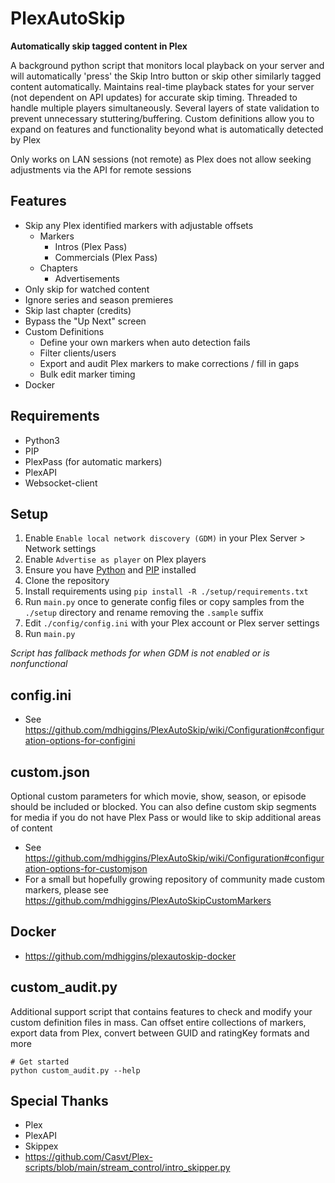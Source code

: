PlexAutoSkip
==============
 **Automatically skip tagged content in Plex**

A background python script that monitors local playback on your server and will automatically 'press' the Skip Intro button or skip other similarly tagged content automatically. Maintains real-time playback states for your server (not dependent on API updates) for accurate skip timing. Threaded to handle multiple players simultaneously. Several layers of state validation to prevent unnecessary stuttering/buffering. Custom definitions allow you to expand on features and functionality beyond what is automatically detected by Plex

Only works on LAN sessions (not remote) as Plex does not allow seeking adjustments via the API for remote sessions

Features
--------------
- Skip any Plex identified markers with adjustable offsets
  - Markers
    - Intros (Plex Pass)
    - Commercials (Plex Pass)
  - Chapters
    - Advertisements
- Only skip for watched content
- Ignore series and season premieres
- Skip last chapter (credits)
- Bypass the "Up Next" screen
- Custom Definitions
  - Define your own markers when auto detection fails
  - Filter clients/users
  - Export and audit Plex markers to make corrections / fill in gaps
  - Bulk edit marker timing
- Docker


Requirements
--------------
- Python3
- PIP
- PlexPass (for automatic markers)
- PlexAPI
- Websocket-client

Setup
--------------
1. Enable `Enable local network discovery (GDM)` in your Plex Server > Network settings
2. Enable `Advertise as player` on Plex players
3. Ensure you have [Python](https://docs.python-guide.org/starting/installation/#installation) and [PIP](https://packaging.python.org/en/latest/tutorials/installing-packages/) installed
4. Clone the repository
5. Install requirements using `pip install -R ./setup/requirements.txt`
6. Run `main.py` once to generate config files or copy samples from the `./setup` directory and rename removing the `.sample` suffix
7. Edit `./config/config.ini` with your Plex account or Plex server settings
8. Run `main.py`

_Script has fallback methods for when GDM is not enabled or is nonfunctional_

config.ini
--------------
- See https://github.com/mdhiggins/PlexAutoSkip/wiki/Configuration#configuration-options-for-configini

custom.json
--------------
Optional custom parameters for which movie, show, season, or episode should be included or blocked. You can also define custom skip segments for media if you do not have Plex Pass or would like to skip additional areas of content
- See https://github.com/mdhiggins/PlexAutoSkip/wiki/Configuration#configuration-options-for-customjson
- For a small but hopefully growing repository of community made custom markers, please see https://github.com/mdhiggins/PlexAutoSkipCustomMarkers

Docker
--------------
- https://github.com/mdhiggins/plexautoskip-docker

custom_audit.py
--------------
Additional support script that contains features to check and modify your custom definition files in mass. Can offset entire collections of markers, export data from Plex, convert between GUID and ratingKey formats and more

```
# Get started
python custom_audit.py --help
```

Special Thanks
--------------
- Plex
- PlexAPI
- Skippex
- https://github.com/Casvt/Plex-scripts/blob/main/stream_control/intro_skipper.py
